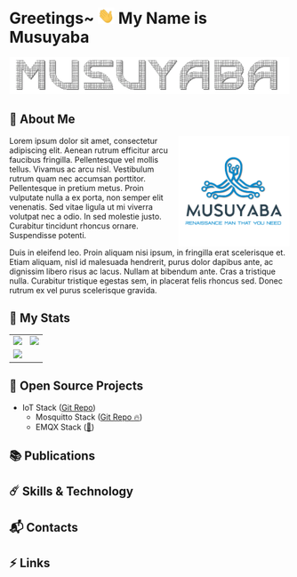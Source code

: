 # Greetings~ <img width="30px" src="documentation/gif/hi.gif"> My Name is Musuyaba

<div align="center">

![Musuyaba Animation](documentation/animation/textanim-Adc02.gif)

</div>

## :octopus: About Me

<img align='right' src='documentation/images/musuyaba-logo.png' width='200"'>

Lorem ipsum dolor sit amet, consectetur adipiscing elit. Aenean rutrum efficitur arcu faucibus fringilla. Pellentesque vel mollis tellus. Vivamus ac arcu nisl. Vestibulum rutrum quam nec accumsan porttitor. Pellentesque in pretium metus. Proin vulputate nulla a ex porta, non semper elit venenatis. Sed vitae ligula ut mi viverra volutpat nec a odio. In sed molestie justo. Curabitur tincidunt rhoncus ornare. Suspendisse potenti.

Duis in eleifend leo. Proin aliquam nisi ipsum, in fringilla erat scelerisque et. Etiam aliquam, nisl id malesuada hendrerit, purus dolor dapibus ante, ac dignissim libero risus ac lacus. Nullam at bibendum ante. Cras a tristique nulla. Curabitur tristique egestas sem, in placerat felis rhoncus sed. Donec rutrum ex vel purus scelerisque gravida.

## :flags: My Stats

<div align="center">

<table>
  <tr>
    <td><img src="https://github-readme-stats.vercel.app/api/top-langs/?username=Musuyaba&layout=compact&theme=aura"></td>
    <td><img height=120px src="https://github.r2v.ch/codewars?user=Musuyaba&stroke=white&theme=nightowl&hide_clan=true">
    </td>
  </tr>
  <tr>
    <td colspan="2"><img src="https://github-readme-stats.vercel.app/api/wakatime?username=musuyaba&layout=compact&theme=aura"></td>
  </tr>
</table>
</div>

## :carousel_horse: Open Source Projects

- IoT Stack ([Git Repo](https://github.com/Musuyaba/iot-stack))
  - Mosquitto Stack ([Git Repo :fire:](https://github.com/Musuyaba/mosquitto-stack))
  - EMQX Stack ([:hammer:](https://github.com/Musuyaba))

## :books: Publications

## :comet: Skills & Technology

## :mailbox_with_mail: Contacts

## :zap: Links
